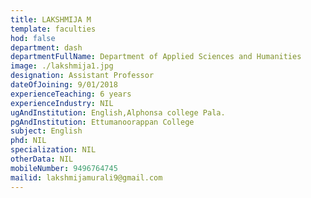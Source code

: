 ```yaml
---
title: LAKSHMIJA M
template: faculties
hod: false
department: dash
departmentFullName: Department of Applied Sciences and Humanities
image: ./lakshmija1.jpg
designation: Assistant Professor
dateOfJoining: 9/01/2018
experienceTeaching: 6 years
experienceIndustry: NIL
ugAndInstitution: English,Alphonsa college Pala.
pgAndInstitution: Ettumanoorappan College 
subject: English
phd: NIL
specialization: NIL
otherData: NIL
mobileNumber: 9496764745
mailid: lakshmijamurali9@gmail.com
---
```

